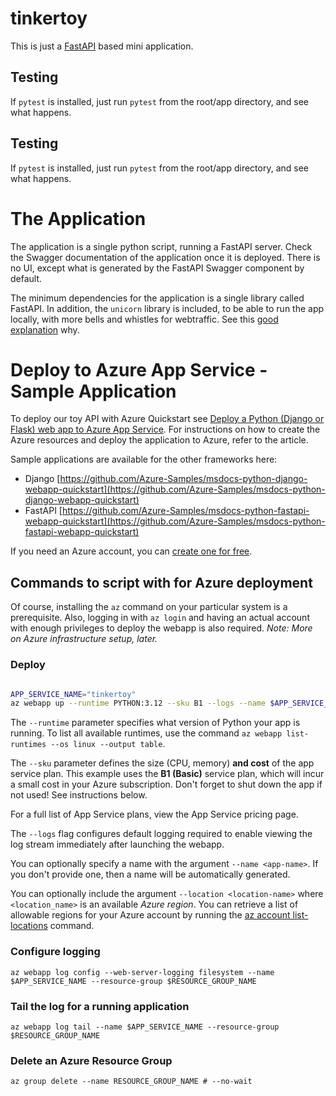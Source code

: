 # tinkertoy

This is just a [FastAPI](https://fastapi.tiangolo.com/) based mini application.

## Testing

If `pytest` is installed, just run `pytest` from the root/app directory, and see what happens.

## Testing

If `pytest` is installed, just run `pytest` from the root/app directory, and see what happens.

# The Application

The application is a single python script, running a FastAPI server. Check the Swagger documentation of the application once it is deployed. There is no UI, except what is generated by the FastAPI Swagger component by default.

The minimum dependencies for the application is a single library called FastAPI. In addition, the `unicorn` library is included, to be able to run the app locally, with more bells and whistles for webtraffic. See this [good explanation](https://developer.vonage.com/en/blog/how-wsgi-vs-asgi-is-like-baking-a-cake) why.

# Deploy to Azure App Service - Sample Application

To deploy our toy API with Azure Quickstart see [Deploy a Python (Django or Flask) web app to Azure App Service](https://docs.microsoft.com/en-us/azure/app-service/quickstart-python). For instructions on how to create the Azure resources and deploy the application to Azure, refer to the article.

Sample applications are available for the other frameworks here:

* Django [https://github.com/Azure-Samples/msdocs-python-django-webapp-quickstart](https://github.com/Azure-Samples/msdocs-python-django-webapp-quickstart)
* FastAPI [https://github.com/Azure-Samples/msdocs-python-fastapi-webapp-quickstart](https://github.com/Azure-Samples/msdocs-python-fastapi-webapp-quickstart)

If you need an Azure account, you can [create one for free](https://azure.microsoft.com/en-us/free/).

## Commands to script with for Azure deployment

Of course, installing the `az` command on your particular system is a prerequisite. Also, logging in with `az login` and having an actual account with enough privileges to deploy the webapp is also required. _Note: More on Azure infrastructure setup, later._

### Deploy

```sh

APP_SERVICE_NAME="tinkertoy"
az webapp up --runtime PYTHON:3.12 --sku B1 --logs --name $APP_SERVICE_NAME`

```

The `--runtime` parameter specifies what version of Python your app is running. To list all available runtimes, 
use the command `az webapp list-runtimes --os linux --output table`.

The `--sku` parameter defines the size (CPU, memory) **and cost** of the app service plan.  This example uses the **B1 (Basic)** service plan, which will incur a small cost in your Azure subscription. Don't forget to shut down the app if not used! See instructions below.

For a full list of App Service plans, view the App Service pricing page.

The `--logs` flag configures default logging required to enable viewing the log stream immediately after launching the webapp.

You can optionally specify a name with the argument `--name <app-name>`. If you don't provide one, then a name will be automatically generated.

You can optionally include the argument `--location <location-name>` where `<location_name>` is an available *Azure region*. You can retrieve a list of allowable regions for your Azure account by running the [az account list-locations](https://learn.microsoft.com/en-us/cli/azure/appservice#az-appservice-list-locations) command.

### Configure logging

`az webapp log config --web-server-logging filesystem --name $APP_SERVICE_NAME --resource-group $RESOURCE_GROUP_NAME`

### Tail the log for a running application

`az webapp log tail --name $APP_SERVICE_NAME --resource-group $RESOURCE_GROUP_NAME`


### Delete an Azure Resource Group

`az group delete --name RESOURCE_GROUP_NAME # --no-wait`
